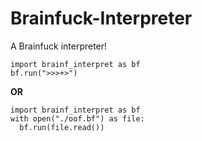 # Brainfuck-Interpreter
A Brainfuck interpreter!

```python3
import brainf_interpret as bf
bf.run(">>>+>")
```
**OR**
```
import brainf_interpret as bf
with open("./oof.bf") as file:
  bf.run(file.read())
```